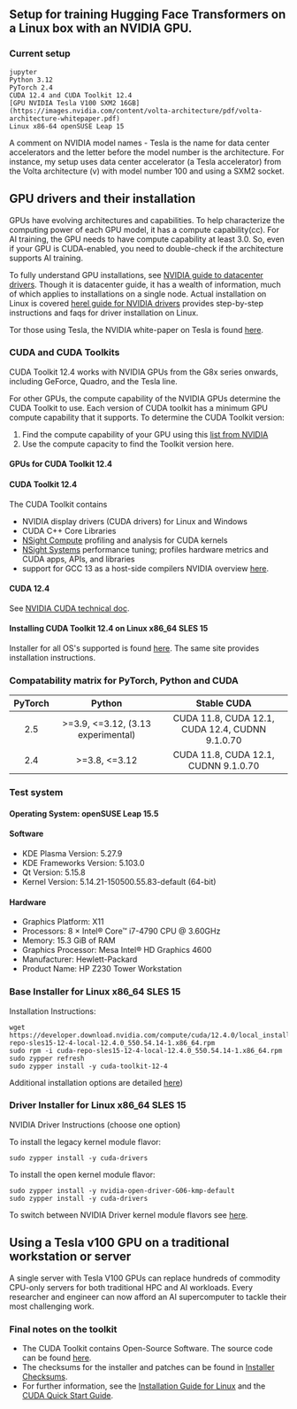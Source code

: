 ## Setup for training Hugging Face Transformers on a Linux box with an NVIDIA GPU.

### Current setup
```
jupyter
Python 3.12
PyTorch 2.4
CUDA 12.4 and CUDA Toolkit 12.4
[GPU NVIDIA Tesla V100 SXM2 16GB](https://images.nvidia.com/content/volta-architecture/pdf/volta-architecture-whitepaper.pdf)  
Linux x86-64 openSUSE Leap 15
```
A comment on NVIDIA model names - Tesla is the name for data center accelerators and the letter before the model number is the architecture.
For instance, my setup uses data center accelerator (a Tesla accelerator) from the Volta architecture (v) with model number 100 and using a SXM2 socket.


## GPU drivers and their installation
GPUs have evolving architectures and capabilities.  To help characterize the computing power of each GPU model, it has a compute capability(cc). For AI training, the GPU needs to have compute capability at least 3.0. So, even if your GPU is CUDA-enabled, you need to double-check if the architecture supports AI training.

To fully understand GPU installations, see [NVIDIA guide to datacenter drivers](https://docs.nvidia.com/datacenter/tesla/pdf/NVIDIA_Datacenter_Drivers.pdf). Though it is datacenter guide, it has a wealth of information, much of which applies to installations on a single node.  Actual installation on Linux is covered [herel guide for NVIDIA drivers](https://docs.nvidia.com/datacenter/tesla/driver-installation-guide/index.html#) provides step-by-step instructions and faqs for driver installation on Linux.  

Tor those using Tesla, the NVIDIA white-paper on Tesla is found [here](https://images.nvidia.com/content/volta-architecture/pdf/volta-architecture-whitepaper.pdf).


### CUDA and CUDA Toolkits
CUDA Toolkit 12.4 works with NVIDIA GPUs from the G8x series onwards, including GeForce, Quadro, and the Tesla line. 

For other GPUs, the compute capability of the NVIDIA GPUs determine the CUDA Toolkit to use.  Each version of CUDA toolkit has a minimum GPU compute capability that it supports. 
To determine the CUDA Toolkit version:
1. Find the compute capability of your GPU using this [list from NVIDIA](https://developer.nvidia.com/cuda-gpus)
2. Use the compute capacity to find the Toolkit version here.


#### GPUs for CUDA Toolkit 12.4


#### CUDA Toolkit 12.4
The CUDA Toolkit contains
- NVIDIA display drivers (CUDA drivers) for Linux and Windows
- CUDA C++ Core Libraries
- [NSight Compute](https://developer.nvidia.com/tools-overview/nsight-compute/get-started) profiling and analysis for CUDA kernels
- [NSight Systems](https://developer.nvidia.com/nsight-systems/get-started) performance tuning; profiles hardware metrics and CUDA apps, APIs, and libraries 
- support for GCC 13 as a host-side compilers
NVIDIA overview [here](https://developer.nvidia.com/blog/cuda-toolkit-12-4-enhances-support-for-nvidia-grace-hopper-and-confidential-computing/).

#### CUDA 12.4
See [NVIDIA CUDA technical doc](https://docs.nvidia.com/cuda/doc/index.html).
#### Installing CUDA Toolkit 12.4 on Linux x86_64 SLES 15
Installer for all OS's supported is found [here](https://developer.nvidia.com/cuda-12-4-0-download-archive).  The same site provides installation instructions.

### Compatability matrix for PyTorch, Python and CUDA
| PyTorch  |               Python	              |                   Stable CUDA                   |
|:--------:|:----------------------------------:|:-----------------------------------------------:|
|   2.5	   | >=3.9, <=3.12, (3.13 experimental) |	CUDA 11.8, CUDA 12.1, CUDA 12.4, CUDNN 9.1.0.70 |
|   2.4	   |         >=3.8, <=3.12	            |     CUDA 11.8, CUDA 12.1, CUDNN 9.1.0.70        |



### Test system

#### Operating System: openSUSE Leap 15.5

#### Software
- KDE Plasma Version: 5.27.9
- KDE Frameworks Version: 5.103.0
- Qt Version: 5.15.8
- Kernel Version: 5.14.21-150500.55.83-default (64-bit)

#### Hardware
- Graphics Platform: X11
- Processors: 8 × Intel® Core™ i7-4790 CPU @ 3.60GHz
- Memory: 15.3 GiB of RAM
- Graphics Processor: Mesa Intel® HD Graphics 4600
- Manufacturer: Hewlett-Packard
- Product Name: HP Z230 Tower Workstation



### Base Installer for Linux x86_64 SLES 15	
Installation Instructions:
```
wget https://developer.download.nvidia.com/compute/cuda/12.4.0/local_installers/cuda-repo-sles15-12-4-local-12.4.0_550.54.14-1.x86_64.rpm
sudo rpm -i cuda-repo-sles15-12-4-local-12.4.0_550.54.14-1.x86_64.rpm
sudo zypper refresh
sudo zypper install -y cuda-toolkit-12-4
```

Additional installation options are detailed [here](https://docs.nvidia.com/cuda/cuda-installation-guide-linux/#meta-packages))

### Driver Installer for Linux x86_64 SLES 15		
NVIDIA Driver Instructions (choose one option)

To install the legacy kernel module flavor:
```
sudo zypper install -y cuda-drivers
```

To install the open kernel module flavor:
```
sudo zypper install -y nvidia-open-driver-G06-kmp-default
sudo zypper install -y cuda-drivers
```

To switch between NVIDIA Driver kernel module flavors see [here](https://docs.nvidia.com/cuda/cuda-installation-guide-linux/#switching-between-driver-module-flavors).

## Using a Tesla v100 GPU on a traditional workstation or server 
A single server with Tesla V100 GPUs can replace hundreds of commodity CPU-only servers for both traditional HPC and AI workloads. 
Every researcher and engineer can now afford an AI supercomputer to tackle their most challenging work.


### Final notes on the toolkit
- The CUDA Toolkit contains Open-Source Software. The source code can be found [here](https://developer.download.nvidia.com/compute/cuda/opensource/12.4.0).
- The checksums for the installer and patches can be found in [Installer Checksums](https://developer.download.nvidia.com/compute/cuda/12.4.0/docs/sidebar/md5sum.txt).
- For further information, see the [Installation Guide for Linux](https://docs.nvidia.com/cuda/cuda-installation-guide-linux/index.html) and the [CUDA Quick Start Guide](https://docs.nvidia.com/cuda/cuda-quick-start-guide/index.html).

```

